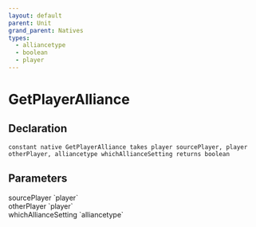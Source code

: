 ```yaml
---
layout: default
parent: Unit
grand_parent: Natives
types:
  - alliancetype
  - boolean
  - player
---
```


# GetPlayerAlliance

## Declaration

```
constant native GetPlayerAlliance takes player sourcePlayer, player otherPlayer, alliancetype whichAllianceSetting returns boolean
```

## Parameters
<dl>
  <dt>sourcePlayer `player`</dt>
  <dd></dd>

  <dt>otherPlayer `player`</dt>
  <dd></dd>

  <dt>whichAllianceSetting `alliancetype`</dt>
  <dd></dd>
</dl>